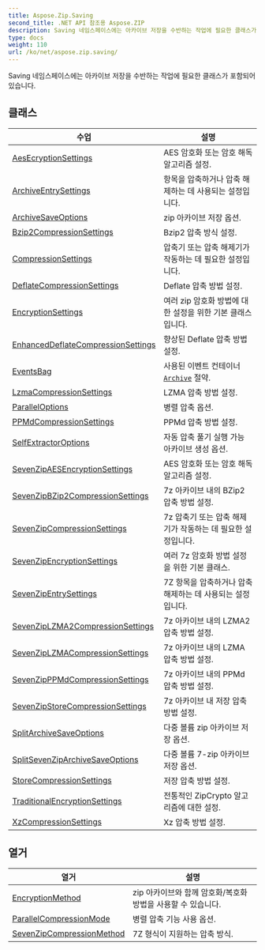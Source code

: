 ```yaml
---
title: Aspose.Zip.Saving
second_title: .NET API 참조용 Aspose.ZIP
description: Saving 네임스페이스에는 아카이브 저장을 수반하는 작업에 필요한 클래스가 포함되어 있습니다.
type: docs
weight: 110
url: /ko/net/aspose.zip.saving/
---
```

Saving 네임스페이스에는 아카이브 저장을 수반하는 작업에 필요한 클래스가 포함되어 있습니다.

## 클래스

| 수업 | 설명 |
| --- | --- |
| [AesEcryptionSettings](./aesecryptionsettings/) | AES 암호화 또는 암호 해독 알고리즘 설정. |
| [ArchiveEntrySettings](./archiveentrysettings/) | 항목을 압축하거나 압축 해제하는 데 사용되는 설정입니다. |
| [ArchiveSaveOptions](./archivesaveoptions/) | zip 아카이브 저장 옵션. |
| [Bzip2CompressionSettings](./bzip2compressionsettings/) | Bzip2 압축 방식 설정. |
| [CompressionSettings](./compressionsettings/) | 압축기 또는 압축 해제기가 작동하는 데 필요한 설정입니다. |
| [DeflateCompressionSettings](./deflatecompressionsettings/) | Deflate 압축 방법 설정. |
| [EncryptionSettings](./encryptionsettings/) | 여러 zip 암호화 방법에 대한 설정을 위한 기본 클래스입니다. |
| [EnhancedDeflateCompressionSettings](./enhanceddeflatecompressionsettings/) | 향상된 Deflate 압축 방법 설정. |
| [EventsBag](./eventsbag/) | 사용된 이벤트 컨테이너[`Archive`](../aspose.zip/archive/) 절약. |
| [LzmaCompressionSettings](./lzmacompressionsettings/) | LZMA 압축 방법 설정. |
| [ParallelOptions](./paralleloptions/) | 병렬 압축 옵션. |
| [PPMdCompressionSettings](./ppmdcompressionsettings/) | PPMd 압축 방법 설정. |
| [SelfExtractorOptions](./selfextractoroptions/) | 자동 압축 풀기 실행 가능 아카이브 생성 옵션. |
| [SevenZipAESEncryptionSettings](./sevenzipaesencryptionsettings/) | AES 암호화 또는 암호 해독 알고리즘 설정. |
| [SevenZipBZip2CompressionSettings](./sevenzipbzip2compressionsettings/) | 7z 아카이브 내의 BZip2 압축 방법 설정. |
| [SevenZipCompressionSettings](./sevenzipcompressionsettings/) | 7z 압축기 또는 압축 해제기가 작동하는 데 필요한 설정입니다. |
| [SevenZipEncryptionSettings](./sevenzipencryptionsettings/) | 여러 7z 암호화 방법 설정을 위한 기본 클래스. |
| [SevenZipEntrySettings](./sevenzipentrysettings/) | 7Z 항목을 압축하거나 압축 해제하는 데 사용되는 설정입니다. |
| [SevenZipLZMA2CompressionSettings](./sevenziplzma2compressionsettings/) | 7z 아카이브 내의 LZMA2 압축 방법 설정. |
| [SevenZipLZMACompressionSettings](./sevenziplzmacompressionsettings/) | 7z 아카이브 내의 LZMA 압축 방법 설정. |
| [SevenZipPPMdCompressionSettings](./sevenzipppmdcompressionsettings/) | 7z 아카이브 내의 PPMd 압축 방법 설정. |
| [SevenZipStoreCompressionSettings](./sevenzipstorecompressionsettings/) | 7z 아카이브 내 저장 압축 방법 설정. |
| [SplitArchiveSaveOptions](./splitarchivesaveoptions/) | 다중 볼륨 zip 아카이브 저장 옵션. |
| [SplitSevenZipArchiveSaveOptions](./splitsevenziparchivesaveoptions/) | 다중 볼륨 7-zip 아카이브 저장 옵션. |
| [StoreCompressionSettings](./storecompressionsettings/) | 저장 압축 방법 설정. |
| [TraditionalEncryptionSettings](./traditionalencryptionsettings/) | 전통적인 ZipCrypto 알고리즘에 대한 설정. |
| [XzCompressionSettings](./xzcompressionsettings/) | Xz 압축 방법 설정. |
## 열거

| 열거 | 설명 |
| --- | --- |
| [EncryptionMethod](./encryptionmethod/) | zip 아카이브와 함께 암호화/복호화 방법을 사용할 수 있습니다. |
| [ParallelCompressionMode](./parallelcompressionmode/) | 병렬 압축 기능 사용 옵션. |
| [SevenZipCompressionMethod](./sevenzipcompressionmethod/) | 7Z 형식이 지원하는 압축 방식. |


